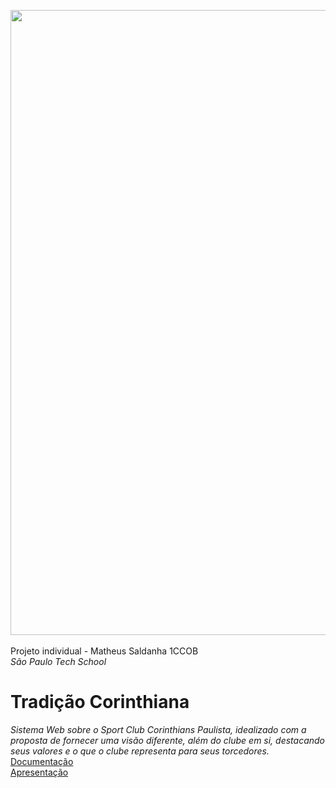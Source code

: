 <img src="https://i.pinimg.com/originals/93/5e/4a/935e4aea310e635d9cc7831b743cc9ff.jpg" width='1000px'> <img> <br> <br>
Projeto individual - Matheus Saldanha 1CCOB<br> 
<i>São Paulo Tech School</i>

<h1>Tradição Corinthiana</h1>
<i>Sistema Web sobre o Sport Club Corinthians Paulista, idealizado com a proposta de fornecer uma visão diferente, além do clube em si, destacando seus valores e o que o clube representa para seus torcedores.</i><br>
<a href="https://bandteccom-my.sharepoint.com/:w:/g/personal/matheus_amaral_sptech_school/EVCSvv8i6lZIvkBPaVZSQK8B-R8ICwyfnioJfJRLUobciw"> Documentação </a><br>
<a href="https://www.canva.com/design/DAGXtxNRr74/p2kQkz-Q4p3je737YhdhKA/edit?utm_content=DAGXtxNRr74&utm_campaign=designshare&utm_medium=link2&utm_source=sharebutton"> Apresentação </a>
